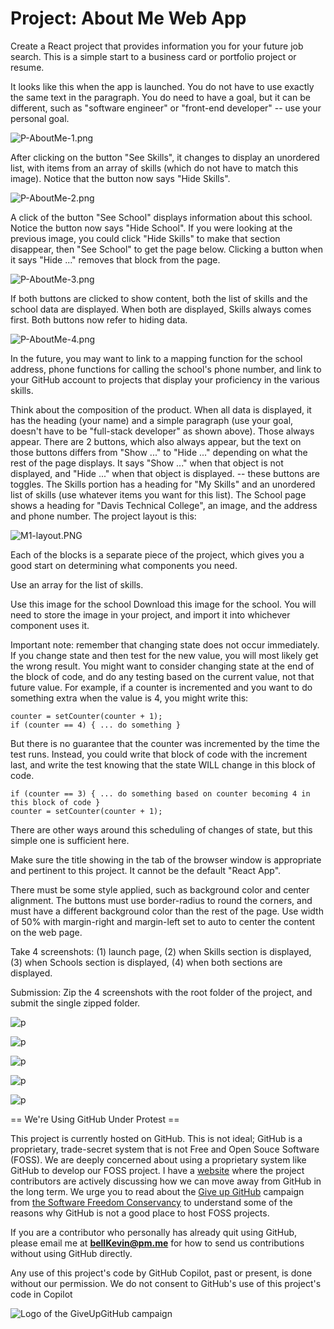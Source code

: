 # Project: About Me Web App

Create a React project that provides information you for your future job search. This is a simple start to a business card or portfolio project or resume.

It looks like this when the app is launched. You do not have to use exactly the same text in the paragraph. You do need to have a goal, but it can be different, such as "software engineer" or "front-end developer" -- use your personal goal.

![P-AboutMe-1.png](https://github.com/bell-kevin/aboutMeWebApp/blob/main/readMeScreenShots/P-AboutMe-1.png)

After clicking on the button "See Skills", it changes to display an unordered list, with items from an array of skills (which do not have to match this image). Notice that the button now says "Hide Skills".

![P-AboutMe-2.png](https://github.com/bell-kevin/aboutMeWebApp/blob/main/readMeScreenShots/P-AboutMe-2.png)

A click of the button "See School" displays information about this school. Notice the button now says "Hide School". If you were looking at the previous image, you could click "Hide Skills" to make that section disappear, then "See School" to get the page below. Clicking a button when it says "Hide ..." removes that block from the page.

![P-AboutMe-3.png](https://github.com/bell-kevin/aboutMeWebApp/blob/main/readMeScreenShots/P-AboutMe-3.png)

If both buttons are clicked to show content, both the list of skills and the school data are displayed. When both are displayed, Skills always comes first. Both buttons now refer to hiding data.

![P-AboutMe-4.png](https://github.com/bell-kevin/aboutMeWebApp/blob/main/readMeScreenShots/P-AboutMe-4.png)

In the future, you may want to link to a mapping function for the school address, phone functions for calling the school's phone number, and link to your GitHub account to projects that display your proficiency in the various skills.

 

Think about the composition of the product. When all data is displayed, it has the heading (your name) and a simple paragraph (use your goal, doesn't have to be "full-stack developer" as shown above). Those always appear. There are 2 buttons, which also always appear, but the text on those buttons differs from "Show ..." to "Hide ..." depending on what the rest of the page displays. It says "Show ..." when that object is not displayed, and "Hide ..." when that object is displayed. -- these buttons are toggles. The Skills portion has a heading for "My Skills" and an unordered list of skills (use whatever items you want for this list). The School page shows a heading for "Davis Technical College", an image, and the address and phone number. The project layout is this:

![M1-layout.PNG](https://github.com/bell-kevin/aboutMeWebApp/blob/main/readMeScreenShots/M1-layout.PNG)

Each of the blocks is a separate piece of the project, which gives you a good start on determining what components you need.

Use an array for the list of skills. 

Use this image for the school Download this image for the school. You will need to store the image in your project, and import it into whichever component uses it.

Important note: remember that changing state does not occur immediately. If you change state and then test for the new value, you will most likely get the wrong result. You might want to consider changing state at the end of the block of code, and do any testing based on the current value, not that future value. For example, if a counter is incremented and you want to do something extra when the value is 4, you might write this:

    counter = setCounter(counter + 1);
    if (counter == 4) { ... do something }

But there is no guarantee that the counter was incremented by the time the test runs. Instead, you could write that block of code with the increment last, and write the test knowing that the state WILL change in this block of code.

    if (counter == 3) { ... do something based on counter becoming 4 in this block of code }
    counter = setCounter(counter + 1);

There are other ways around this scheduling of changes of state, but this simple one is sufficient here.

Make sure the title showing in the tab of the browser window is appropriate and pertinent to this project. It cannot be the default "React App".

There must be some style applied, such as background color and center alignment. The buttons must use border-radius to round the corners, and must have a different background color than the rest of the page. Use width of 50% with margin-right and margin-left set to auto to center the content on the web page.

Take 4 screenshots: (1) launch page, (2) when Skills section is displayed, (3) when Schools section is displayed, (4) when both sections are displayed.

 

Submission: Zip the 4 screenshots with the root folder of the project, and submit the single zipped folder.

![p](https://github.com/bell-kevin/aboutMeWebApp/blob/main/screenshots/Capture.PNG)

![p](https://github.com/bell-kevin/aboutMeWebApp/blob/main/screenshots/Capture2.PNG)

![p](https://github.com/bell-kevin/aboutMeWebApp/blob/main/screenshots/Capture3.PNG)

![p](https://github.com/bell-kevin/aboutMeWebApp/blob/main/screenshots/Capture4.PNG)

![p](https://github.com/bell-kevin/aboutMeWebApp/blob/main/screenshots/Capture5.PNG)


== We're Using GitHub Under Protest ==

This project is currently hosted on GitHub.  This is not ideal; GitHub is a
proprietary, trade-secret system that is not Free and Open Souce Software
(FOSS).  We are deeply concerned about using a proprietary system like GitHub
to develop our FOSS project. I have a [website](https://bellKevin.me) where the
project contributors are actively discussing how we can move away from GitHub
in the long term.  We urge you to read about the [Give up GitHub](https://GiveUpGitHub.org) campaign 
from [the Software Freedom Conservancy](https://sfconservancy.org) to understand some of the reasons why GitHub is not 
a good place to host FOSS projects.

If you are a contributor who personally has already quit using GitHub, please
email me at **bellKevin@pm.me** for how to send us contributions without
using GitHub directly.

Any use of this project's code by GitHub Copilot, past or present, is done
without our permission.  We do not consent to GitHub's use of this project's
code in Copilot

![Logo of the GiveUpGitHub campaign](https://sfconservancy.org/img/GiveUpGitHub.png)
